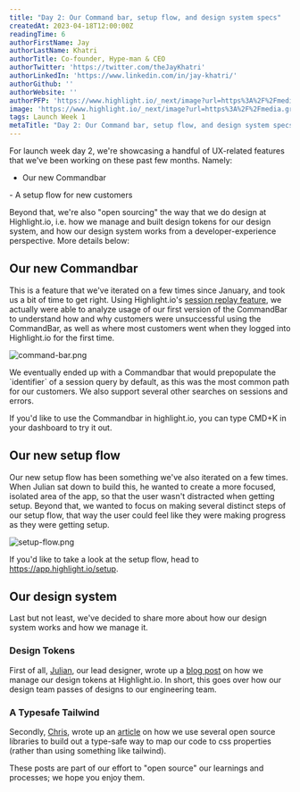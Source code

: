 ```yaml
---
title: "Day 2: Our Command bar, setup flow, and design system specs"
createdAt: 2023-04-18T12:00:00Z
readingTime: 6
authorFirstName: Jay
authorLastName: Khatri
authorTitle: Co-founder, Hype-man & CEO 
authorTwitter: 'https://twitter.com/theJayKhatri'
authorLinkedIn: 'https://www.linkedin.com/in/jay-khatri/'
authorGithub: ''
authorWebsite: ''
authorPFP: 'https://www.highlight.io/_next/image?url=https%3A%2F%2Fmedia.graphassets.com%2F2wDcc2CoTckAIZVup0NT&w=3840&q=75'
image: 'https://www.highlight.io/_next/image?url=https%3A%2F%2Fmedia.graphassets.com%2FuoINZ0kXRI2foJbWRVdP&w=3840&q=75'
tags: Launch Week 1
metaTitle: "Day 2: Our Command bar, setup flow, and design system specs"
---
```


For launch week day 2, we're showcasing a handful of UX-related features that we've been working on these past few months. Namely:

- Our new Commandbar

\- A setup flow for new customers

Beyond that, we're also "open sourcing" the way that we do design at Highlight.io, i.e. how we manage and built design tokens for our design system, and how our design system works from a developer-experience perspective. More details below:

## Our new Commandbar

This is a feature that we've iterated on a few times since January, and took us a bit of time to get right. Using Highlight.io's [session replay feature](https://highlight.io/session-replay "https://highlight.io/session-replay"), we actually were able to analyze usage of our first version of the CommandBar to understand how and why customers were unsuccessful using the CommandBar, as well as where most customers went when they logged into Highlight.io for the first time.

![command-bar.png](https://media.graphassets.com/Lu5UkAezQBShKZvSnXe3 "command-bar.png")

We eventually ended up with a Commandbar that would prepopulate the \`identifier\` of a session query by default, as this was the most common path for our customers. We also support several other searches on sessions and errors.

If you'd like to use the Commandbar in highlight.io, you can type CMD+K in your dashboard to try it out.

## Our new setup flow

Our new setup flow has been something we've also iterated on a few times. When Julian sat down to build this, he wanted to create a more focused, isolated area of the app, so that the user wasn't distracted when getting setup. Beyond that, we wanted to focus on making several distinct steps of our setup flow, that way the user could feel like they were making progress as they were getting setup.

![setup-flow.png](https://media.graphassets.com/YmfZQuQeTfSNhDKjwdBu "setup-flow.png")

If you'd like to take a look at the setup flow, head to https://app.highlight.io/setup.

## Our design system

Last but not least, we've decided to share more about how our design system works and how we manage it.

### Design Tokens

First of all, [Julian](https://www.linkedin.com/in/schneider-ui/ "https://www.linkedin.com/in/schneider-ui/"), our lead designer, wrote up a [blog post](https://www.highlight.io/blog/design-tokens-at-highlight "https://www.highlight.io/blog/design-tokens-at-highlight") on how we manage our design tokens at Highlight.io. In short, this goes over how our design team passes of designs to our engineering team.

### A Typesafe Tailwind

Secondly, [Chris](https://www.linkedin.com/in/ccschmitz/ "https://www.linkedin.com/in/ccschmitz/"), wrote up an [article](https://www.highlight.io/blog/typesafe-tailwind "https://www.highlight.io/blog/typesafe-tailwind") on how we use several open source libraries to build out a type-safe way to map our code to css properties (rather than using something like tailwind).

These posts are part of our effort to "open source" our learnings and processes; we hope you enjoy them.
